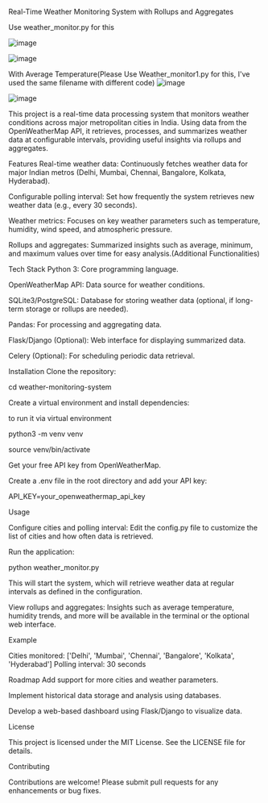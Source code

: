 
Real-Time Weather Monitoring System with Rollups and Aggregates

Use weather_monitor.py for this

![image](https://github.com/user-attachments/assets/cd5a0087-5222-4360-bdc7-0b23335eeb38)

![image](https://github.com/user-attachments/assets/2158a159-ed90-4c2d-af06-2bbef6c553a6)

With Average Temperature(Please Use Weather_monitor1.py for this, I've used the same filename with different code)
![image](https://github.com/user-attachments/assets/83581646-6b41-45da-9582-215363d5b778)

![image](https://github.com/user-attachments/assets/43b47440-1879-4ede-9a93-28b84f2c216c)


This project is a real-time data processing system that monitors weather conditions across major metropolitan cities in India. Using data from the OpenWeatherMap API, it retrieves, processes, and summarizes weather data at configurable intervals, providing useful insights via rollups and aggregates.

Features
Real-time weather data: Continuously fetches weather data for major Indian metros (Delhi, Mumbai, Chennai, Bangalore, Kolkata, Hyderabad).

Configurable polling interval: Set how frequently the system retrieves new weather data (e.g., every 30 seconds).

Weather metrics: Focuses on key weather parameters such as temperature, humidity, wind speed, and atmospheric pressure.

Rollups and aggregates: Summarized insights such as average, minimum, and maximum values over time for easy analysis.(Additional Functionalities)

Tech Stack
Python 3: Core programming language.

OpenWeatherMap API: Data source for weather conditions.

SQLite3/PostgreSQL: Database for storing weather data (optional, if long-term storage or rollups are needed).

Pandas: For processing and aggregating data.

Flask/Django (Optional): Web interface for displaying summarized data.

Celery (Optional): For scheduling periodic data retrieval.


Installation
Clone the repository:

cd weather-monitoring-system

Create a virtual environment and install dependencies:

to run it via virtual environment 

python3 -m venv venv

source venv/bin/activate


Get your free API key from OpenWeatherMap.

Create a .env file in the root directory and add your API key:

API_KEY=your_openweathermap_api_key

Usage

Configure cities and polling interval: Edit the config.py file to customize the list of cities and how often data is retrieved.

Run the application:

python weather_monitor.py

This will start the system, which will retrieve weather data at regular intervals as defined in the configuration.

View rollups and aggregates: Insights such as average temperature, humidity trends, and more will be available in the terminal or the optional web interface.

Example

Cities monitored: ['Delhi', 'Mumbai', 'Chennai', 'Bangalore', 'Kolkata', 'Hyderabad']
Polling interval: 30 seconds


Roadmap
Add support for more cities and weather parameters.

Implement historical data storage and analysis using databases.

Develop a web-based dashboard using Flask/Django to visualize data.

License

This project is licensed under the MIT License. See the LICENSE file for details.

Contributing

Contributions are welcome! Please submit pull requests for any enhancements or bug fixes.
